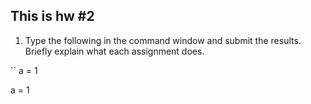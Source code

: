 ## This is hw #2  

1. Type the following in the command window and submit the results. Briefly explain what each assignment does.  

``
a = 1

a = 
	1
